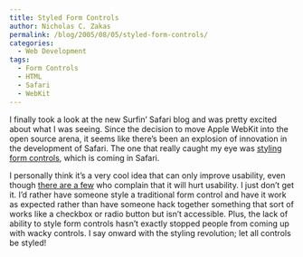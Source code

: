 ```yaml
---
title: Styled Form Controls
author: Nicholas C. Zakas
permalink: /blog/2005/08/05/styled-form-controls/
categories:
  - Web Development
tags:
  - Form Controls
  - HTML
  - Safari
  - WebKit
---
```

I finally took a look at the new <a title="Surfin' Safari" rel="external">Surfin&#8217; Safari blog</a> and was pretty excited about what I was seeing. Since the decision to move Apple WebKit into the open source arena, it seems like there&#8217;s been an explosion of innovation in the development of Safari. The one that really caught my eye was <a title="The New Form Controls: Checkbox" rel="external" href="http://webkit.opendarwin.org/blog/?p=17">styling form controls</a>, which is coming in Safari.

I personally think it&#8217;s a very cool idea that can only improve usability, even though <a title="The New Form Controls: Checkbox - Comments" rel="external" href="http://webkit.opendarwin.org/blog/?p=17#comments">there are a few</a> who complain that it will hurt usability. I just don&#8217;t get it. I&#8217;d rather have someone style a traditional form control and have it work as expected rather than have someone hack together something that sort of works like a checkbox or radio button but isn&#8217;t accessible. Plus, the lack of ability to style form controls hasn&#8217;t exactly stopped people from coming up with wacky controls. I say onward with the styling revolution; let all controls be styled!
